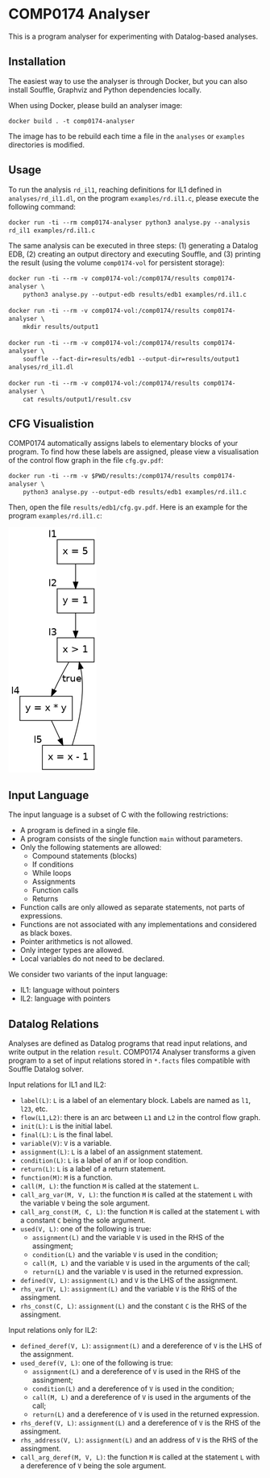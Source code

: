 # COMP0174 Analyser

This is a program analyser for experimenting with Datalog-based analyses.

## Installation

The easiest way to use the analyser is through Docker, but you can also install Souffle, Graphviz and Python dependencies locally.

When using Docker, please build an analyser image:

    docker build . -t comp0174-analyser

The image has to be rebuild each time a file in the `analyses` or `examples` directories is modified.

## Usage

To run the analysis `rd_il1`, reaching definitions for IL1 defined in `analyses/rd_il1.dl`, on the program `examples/rd.il1.c`, please execute the following command:

    docker run -ti --rm comp0174-analyser python3 analyse.py --analysis rd_il1 examples/rd.il1.c
    
The same analysis can be executed in three steps: (1) generating a Datalog EDB, (2) creating an output directory and executing Souffle, and (3) printing the result (using the volume `comp0174-vol` for persistent storage):

    docker run -ti --rm -v comp0174-vol:/comp0174/results comp0174-analyser \
        python3 analyse.py --output-edb results/edb1 examples/rd.il1.c
    
    docker run -ti --rm -v comp0174-vol:/comp0174/results comp0174-analyser \
        mkdir results/output1
        
    docker run -ti --rm -v comp0174-vol:/comp0174/results comp0174-analyser \
        souffle --fact-dir=results/edb1 --output-dir=results/output1 analyses/rd_il1.dl

    docker run -ti --rm -v comp0174-vol:/comp0174/results comp0174-analyser \
        cat results/output1/result.csv
        
## CFG Visualistion

COMP0174 automatically assigns labels to elementary blocks of your program. To find how these labels are assigned, please view a visualisation of the control flow graph in the file `cfg.gv.pdf`:

    docker run -ti --rm -v $PWD/results:/comp0174/results comp0174-analyser \
        python3 analyse.py --output-edb results/edb1 examples/rd.il1.c
        
Then, open the file `results/edb1/cfg.gv.pdf`. Here is an example for the program `examples/rd.il1.c`:

![Example cfg](examples/rd.il1.png)

## Input Language

The input language is a subset of C with the following restrictions:

* A program is defined in a single file.
* A program consists of the single function `main` without parameters.
* Only the following statements are allowed:
  * Compound statements (blocks)
  * If conditions
  * While loops
  * Assignments
  * Function calls
  * Returns
* Function calls are only allowed as separate statements, not parts of expressions.
* Functions are not associated with any implementations and considered as black boxes.
* Pointer arithmetics is not allowed.
* Only integer types are allowed.
* Local variables do not need to be declared.

We consider two variants of the input language:

* IL1: language without pointers
* IL2: language with pointers

## Datalog Relations

Analyses are defined as Datalog programs that read input relations, and write output in the relation `result`. COMP0174 Analyser transforms a given program to a set of input relations stored in `*.facts` files compatible with Souffle Datalog solver.

Input relations for IL1 and IL2:

* `label(L)`: `L` is a label of an elementary block. Labels are named as `l1`, `l23`, etc.
* `flow(L1,L2)`: there is an arc between `L1` and `L2` in the control flow graph.
* `init(L)`: `L` is the initial label.
* `final(L)`: `L` is the final label.
* `variable(V)`: `V` is a variable.
* `assignment(L)`: `L` is a label of an assignment statement.
* `condition(L)`: `L` is a label of an if or loop condition.
* `return(L)`: `L` is a label of a return statement.
* `function(M)`: `M` is a function.
* `call(M, L)`: the function `M` is called at the statement `L`.
* `call_arg_var(M, V, L)`: the function `M` is called at the statement `L` with the variable `V` being the sole argument.
* `call_arg_const(M, C, L)`: the function `M` is called at the statement `L` with a constant `C` being the sole argument.
* `used(V, L)`: one of the following is true:
  * `assignment(L)` and the variable `V` is used in the RHS of the assingment;
  * `condition(L)` and the variable `V` is used in the condition;
  * `call(M, L)` and the variable `V` is used in the arguments of the call;
  * `return(L)` and the variable `V` is used in the returned expression.
* `defined(V, L)`: `assignment(L)` and `V` is the LHS of the assignment.
* `rhs_var(V, L)`: `assignment(L)` and the variable `V` is the RHS of the assingment.
* `rhs_const(C, L)`: `assignment(L)` and the constant `C` is the RHS of the assingment.

Input relations only for IL2:

* `defined_deref(V, L)`: `assignment(L)` and a dereference of `V` is the LHS of the assignment.
* `used_deref(V, L)`: one of the following is true:
  * `assignment(L)` and a dereference of `V` is used in the RHS of the assingment;
  * `condition(L)` and a dereference of `V` is used in the condition;
  * `call(M, L)` and a dereference of `V` is used in the arguments of the call;
  * `return(L)` and a dereference of `V` is used in the returned expression.
* `rhs_deref(V, L)`: `assignment(L)` and a dereference of `V` is the RHS of the assingment.
* `rhs_address(V, L)`: `assignment(L)` and an address of `V` is the RHS of the assingment.
* `call_arg_deref(M, V, L)`: the function `M` is called at the statement `L` with a dereference of `V` being the sole argument.
